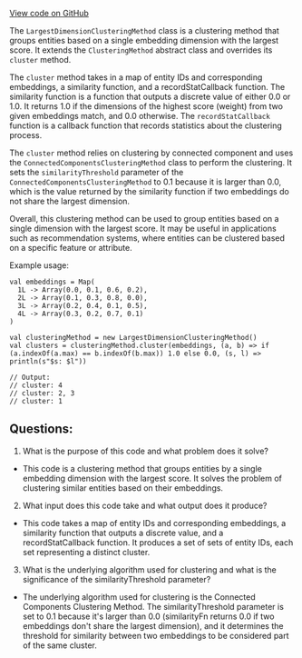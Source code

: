 [View code on GitHub](https://github.com/misbahsy/the-algorithm/src/scala/com/twitter/simclusters_v2/common/clustering/LargestDimensionClusteringMethod.scala)

The `LargestDimensionClusteringMethod` class is a clustering method that groups entities based on a single embedding dimension with the largest score. It extends the `ClusteringMethod` abstract class and overrides its `cluster` method. 

The `cluster` method takes in a map of entity IDs and corresponding embeddings, a similarity function, and a recordStatCallback function. The similarity function is a function that outputs a discrete value of either 0.0 or 1.0. It returns 1.0 if the dimensions of the highest score (weight) from two given embeddings match, and 0.0 otherwise. The `recordStatCallback` function is a callback function that records statistics about the clustering process.

The `cluster` method relies on clustering by connected component and uses the `ConnectedComponentsClusteringMethod` class to perform the clustering. It sets the `similarityThreshold` parameter of the `ConnectedComponentsClusteringMethod` to 0.1 because it is larger than 0.0, which is the value returned by the similarity function if two embeddings do not share the largest dimension.

Overall, this clustering method can be used to group entities based on a single dimension with the largest score. It may be useful in applications such as recommendation systems, where entities can be clustered based on a specific feature or attribute. 

Example usage:

```
val embeddings = Map(
  1L -> Array(0.0, 0.1, 0.6, 0.2),
  2L -> Array(0.1, 0.3, 0.8, 0.0),
  3L -> Array(0.2, 0.4, 0.1, 0.5),
  4L -> Array(0.3, 0.2, 0.7, 0.1)
)

val clusteringMethod = new LargestDimensionClusteringMethod()
val clusters = clusteringMethod.cluster(embeddings, (a, b) => if (a.indexOf(a.max) == b.indexOf(b.max)) 1.0 else 0.0, (s, l) => println(s"$s: $l"))

// Output:
// cluster: 4
// cluster: 2, 3
// cluster: 1
```
## Questions: 
 1. What is the purpose of this code and what problem does it solve?
- This code is a clustering method that groups entities by a single embedding dimension with the largest score. It solves the problem of clustering similar entities based on their embeddings.

2. What input does this code take and what output does it produce?
- This code takes a map of entity IDs and corresponding embeddings, a similarity function that outputs a discrete value, and a recordStatCallback function. It produces a set of sets of entity IDs, each set representing a distinct cluster.

3. What is the underlying algorithm used for clustering and what is the significance of the similarityThreshold parameter?
- The underlying algorithm used for clustering is the Connected Components Clustering Method. The similarityThreshold parameter is set to 0.1 because it's larger than 0.0 (similarityFn returns 0.0 if two embeddings don't share the largest dimension), and it determines the threshold for similarity between two embeddings to be considered part of the same cluster.